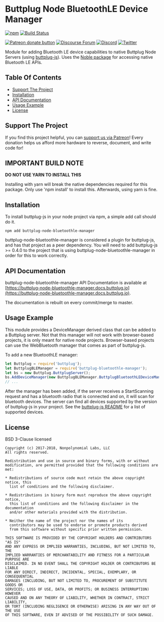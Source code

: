 # Buttplug Node BluetoothLE Device Manager

[![npm](https://img.shields.io/npm/v/buttplug-node-bluetoothle-manager.svg)](https://npmjs.com/package/buttplug-node-bluetoothle-manager)
[![Build Status](https://travis-ci.org/qdot/buttplug-node-bluetoothle-manager.svg?branch=master)](https://travis-ci.org/buttplugio/buttplug-node-bluetoothle-manager)

[![Patreon donate button](https://img.shields.io/badge/patreon-donate-yellow.svg)](https://www.patreon.com/qdot)
[![Discourse Forum](https://img.shields.io/badge/discourse-forum-blue.svg)](https://metafetish.club)
[![Discord](https://img.shields.io/discord/353303527587708932.svg?logo=discord)](https://discord.buttplug.io)
[![Twitter](https://img.shields.io/twitter/follow/buttplugio.svg?style=social&logo=twitter)](https://twitter.com/buttplugio)

Module for adding Bluetooth LE device capabilities to native Buttplug
Node Servers (using
[buttplug-js](https://github.com/buttplugio/buttplug-js)). Uses the
[Noble package](https://github.com/sandeepmistry/noble) for accessing
native Bluetooth LE APIs.

## Table Of Contents

- [Support The Project](#support-the-project)
- [Installation](#installation)
- [API Documentation](#api-documentation)
- [Usage Example](#usage-example)
- [License](#license)

## Support The Project

If you find this project helpful, you can [support us via
Patreon](http://patreon.com/qdot)! Every donation helps us afford more
hardware to reverse, document, and write code for!

## IMPORTANT BUILD NOTE

**DO NOT USE YARN TO INSTALL THIS**

Installing with yarn will break the native dependencies required for
this package. Only use 'npm install' to install this. Afterwards,
using yarn is fine.

## Installation

To install buttplug-js in your node project via npm, a simple add call
should do it.

```
npm add buttplug-node-bluetoothle-manager
```

buttplug-node-bluetoothle-manager is considered a plugin for
buttplug-js, and has that project as a peer dependency. You will need
to add buttplug-js >= 0.4.0 to the project that is using
buttplug-node-bluetoothle-manager in order for this to work correctly.

## API Documentation

buttplug-node-bluetoothle-manager API Documentation is available at
[https://buttplug-node-bluetoothle-manager.docs.buttplug.io](https://buttplug-node-bluetoothle-manager.docs.buttplug.io).

The documentation is rebuilt on every commit/merge to master.

## Usage Example

This module provides a DeviceManager derived class that can be added
to a Buttplug server. Not that this manager will not work with
browser-based projects, it is only meant for native node projects.
Browser-based projects can use the WebBluetooth manager that comes
as part of buttplug-js.

To add a new BluetoothLE manager:

```javascript
let Buttplug = require('buttplug');
let ButtplugBLEManager = require('buttplug-bluetoothle-manager');
let bs = new Buttplug.ButtplugServer();
bs.AddDeviceManager(new ButtplugBLEManager.ButtplugBluetoothLEDeviceManager());
// ...
```

After the manager has been added, if the server receives a
StartScanning request and has a bluetooth radio that is connected and
on, it will scan for bluetooth devices. The server can find all
devices supported by the version of buttplug-js in your project. See
the [buttplug-js
README](https://github.com/buttplugio/buttplug-js#readme) for a list
of supported devices.

## License

BSD 3-Clause licensed

    Copyright (c) 2017-2018, Nonpolynomial Labs, LLC
    All rights reserved.
    
    Redistribution and use in source and binary forms, with or without
    modification, are permitted provided that the following conditions are met:
    
    * Redistributions of source code must retain the above copyright notice, this
      list of conditions and the following disclaimer.
    
    * Redistributions in binary form must reproduce the above copyright notice,
      this list of conditions and the following disclaimer in the documentation
      and/or other materials provided with the distribution.
    
    * Neither the name of the project nor the names of its
      contributors may be used to endorse or promote products derived
      from this software without specific prior written permission.
    
    THIS SOFTWARE IS PROVIDED BY THE COPYRIGHT HOLDERS AND CONTRIBUTORS "AS IS"
    AND ANY EXPRESS OR IMPLIED WARRANTIES, INCLUDING, BUT NOT LIMITED TO, THE
    IMPLIED WARRANTIES OF MERCHANTABILITY AND FITNESS FOR A PARTICULAR PURPOSE ARE
    DISCLAIMED. IN NO EVENT SHALL THE COPYRIGHT HOLDER OR CONTRIBUTORS BE LIABLE
    FOR ANY DIRECT, INDIRECT, INCIDENTAL, SPECIAL, EXEMPLARY, OR CONSEQUENTIAL
    DAMAGES (INCLUDING, BUT NOT LIMITED TO, PROCUREMENT OF SUBSTITUTE GOODS OR
    SERVICES; LOSS OF USE, DATA, OR PROFITS; OR BUSINESS INTERRUPTION) HOWEVER
    CAUSED AND ON ANY THEORY OF LIABILITY, WHETHER IN CONTRACT, STRICT LIABILITY,
    OR TORT (INCLUDING NEGLIGENCE OR OTHERWISE) ARISING IN ANY WAY OUT OF THE USE
    OF THIS SOFTWARE, EVEN IF ADVISED OF THE POSSIBILITY OF SUCH DAMAGE.
